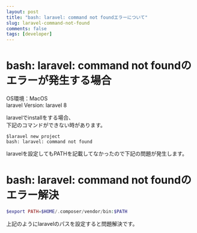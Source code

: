 ```yaml
---
layout: post
title: "bash: laravel: command not foundエラーについて"
slug: laravel-command-not-found
comments: false
tags: [developer]
---
```

# bash: laravel: command not foundのエラーが発生する場合    

OS環境：MacOS  
laravel Version: laravel 8  

laravelでinstallをする場合、  
下記のコマンドができない時があります。  
  
```terminal
$laravel new project
bash: laravel: command not found
```
  
laravelを設定してもPATHを記載してなかったので下記の問題が発生します。  

# bash: laravel: command not foundのエラー解決
  

  
```php
$export PATH=$HOME/.composer/vendor/bin:$PATH
```
    
上記のようにlaravelのパスを設定すると問題解決です。  